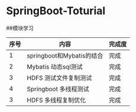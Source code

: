 # SpringBoot-Toturial

##模块学习


| 序号  | 内容                    | 完成度 |
|-----|-----------------------|---|
| 1   | springboot和Mybatis的结合 | 完成 |
| 2   | Mybatis 动态sql测试       | 完成 |
| 3   | HDFS 测试文件复制测试         | 完成 |
| 4   | Springboot 多线程测试      | 完成 |
| 3   | HDFS 多线程复制优化          | 完成 |





